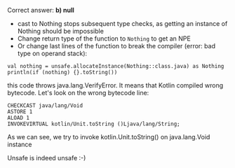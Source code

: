 Correct answer: **b) null**

* cast to Nothing stops subsequent type checks, as getting an instance of Nothing should be impossible 
* Change return type of the function to `Nothing` to get an NPE
* Or change last lines of the function to break the compiler (error: bad type on operand stack):

```
val nothing = unsafe.allocateInstance(Nothing::class.java) as Nothing
println(if (nothing) {}.toString())
```

this code throws java.lang.VerifyError. It means that Kotlin compiled wrong bytecode. Let's look on the wrong bytecode line:

    CHECKCAST java/lang/Void
    ASTORE 1
    ALOAD 1
    INVOKEVIRTUAL kotlin/Unit.toString ()Ljava/lang/String;

As we can see, we try to invoke kotlin.Unit.toString() on java.lang.Void instance

Unsafe is indeed unsafe :-)
